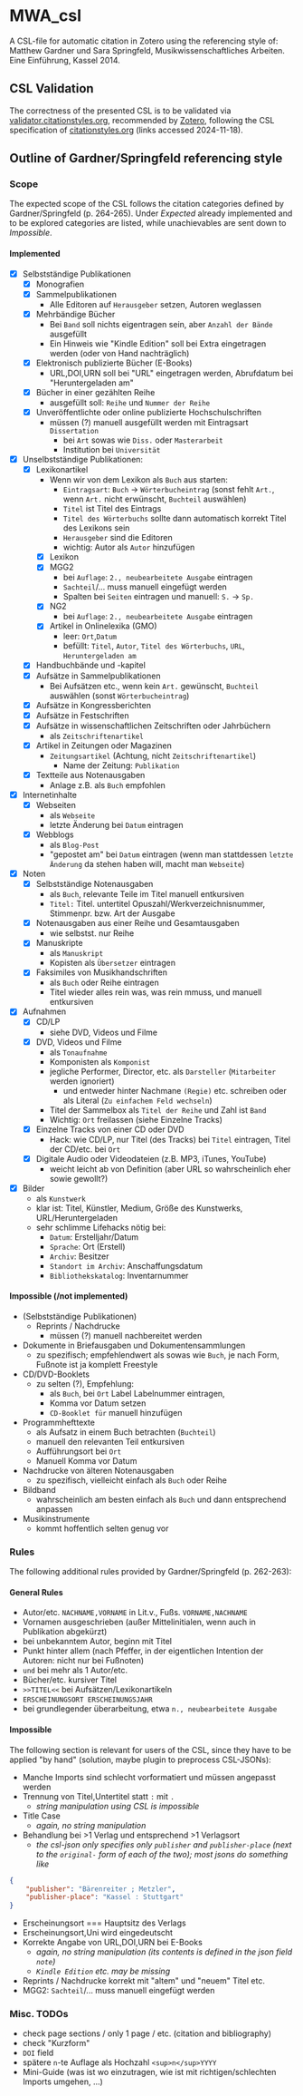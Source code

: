 # MWA_csl
A CSL-file for automatic citation in Zotero using the referencing style of: Matthew Gardner und Sara Springfeld, Musikwissenschaftliches Arbeiten. Eine Einführung, Kassel 2014.

## CSL Validation
The correctness of the presented CSL is to be validated via [validator.citationstyles.org](https://validator.citationstyles.org/), recommended by [Zotero](https://www.zotero.org/support/dev/citation_styles/style_editing_step-by-step), following the CSL specification of [citationstyles.org](https://citationstyles.org/) (links accessed 2024-11-18).

## Outline of Gardner/Springfeld referencing style

### Scope
The expected scope of the CSL follows the citation categories defined by Gardner/Springfeld (p. 264-265). Under _Expected_ already implemented and to be explored categories are listed, while unachievables are sent down to _Impossible_.

#### Implemented

- [x] Selbstständige Publikationen
  - [x] Monografien
  - [x] Sammelpublikationen
    - Alle Editoren auf `Herausgeber` setzen, Autoren weglassen
  - [x] Mehrbändige Bücher
    - Bei `Band` soll nichts eigentragen sein, aber `Anzahl der Bände` ausgefüllt
    - Ein Hinweis wie "Kindle Edition" soll bei Extra eingetragen werden (oder von Hand nachträglich)
  - [x] Elektronisch publizierte Bücher (E-Books)
    - URL,DOI,URN soll bei "URL" eingetragen werden, Abrufdatum bei "Heruntergeladen am"
  - [x] Bücher in einer gezählten Reihe
    - ausgefüllt soll: `Reihe` und `Nummer der Reihe`
  - [x] Unveröffentlichte oder online publizierte Hochschulschriften
    - müssen (?) manuell ausgefüllt werden mit Eintragsart `Dissertation`
      - bei `Art` sowas wie `Diss.` oder `Masterarbeit`
      - Institution bei `Universität`
- [x] Unselbstständige Publikationen:
  - [x] Lexikonartikel
    - Wenn wir von dem Lexikon als `Buch` aus starten:
      - `Eintragsart`: `Buch` -> `Wörterbucheintrag` (sonst fehlt `Art.`, wenn `Art.` nicht erwünscht, `Buchteil` auswählen)
      - `Titel` ist Titel des Eintrags
      - `Titel des Wörterbuchs` sollte dann automatisch korrekt Titel des Lexikons sein
      - `Herausgeber` sind die Editoren
      - wichtig: Autor als `Autor` hinzufügen
    - [x] Lexikon
    - [x] MGG2
      - bei `Auflage`: `2., neubearbeitete Ausgabe` eintragen
      - `Sachteil`/... muss manuell eingefügt werden
      - Spalten bei `Seiten` eintragen und manuell: `S.` -> `Sp.`
    - [x] NG2
      - bei `Auflage`: `2., neubearbeitete Ausgabe` eintragen
    - [x] Artikel in Onlinelexika (GMO)
      - leer: `Ort`,`Datum`
      - befüllt: `Titel`, `Autor`, `Titel des Wörterbuchs`, `URL`, `Heruntergeladen am`
  - [x] Handbuchbände und -kapitel
  - [x] Aufsätze in Sammelpublikationen
    - Bei Aufsätzen etc., wenn kein `Art.` gewünscht, `Buchteil` auswählen (sonst `Wörterbucheintrag`)
  - [x] Aufsätze in Kongressberichten
  - [x] Aufsätze in Festschriften
  - [x] Aufsätze in wissenschaftlichen Zeitschriften oder Jahrbüchern
    - als `Zeitschriftenartikel`
  - [x] Artikel in Zeitungen oder Magazinen
    - `Zeitungsartikel` (Achtung, nicht `Zeitschriftenartikel`)
      - Name der Zeitung: `Publikation`
  - [x] Textteile aus Notenausgaben
    - Anlage z.B. als `Buch` empfohlen
- [x] Internetinhalte
  - [x] Webseiten
    - als `Webseite`
    - letzte Änderung bei `Datum` eintragen
  - [x] Webblogs
    - als `Blog-Post`
    - "gepostet am" bei `Datum` eintragen (wenn man stattdessen `letzte Änderung` da stehen haben will, macht man `Webseite`)
- [x] Noten
  - [x] Selbstständige Notenausgaben
    - als `Buch`, relevante Teile im Titel manuell entkursiven
    - `Titel:` Titel. untertitel Opuszahl/Werkverzeichnisnummer, Stimmenpr. bzw. Art der Ausgabe
  - [x] Notenausgaben aus einer Reihe und Gesamtausgaben
    - wie selbstst. nur Reihe
  - [x] Manuskripte
    - als `Manuskript`
    - Kopisten als `Übersetzer` eintragen
  - [x] Faksimiles von Musikhandschriften
    - als `Buch` oder Reihe eintragen
    - Titel wieder alles rein was, was rein mmuss, und manuell entkursiven
- [x] Aufnahmen
  - [x] CD/LP
    - siehe DVD, Videos und Filme
  - [x] DVD, Videos und Filme
    - als `Tonaufnahme`
    - Komponisten als `Komponist`
    - jegliche Performer, Director, etc. als `Darsteller` (`Mitarbeiter` werden ignoriert)
      - und entweder hinter Nachmane `(Regie)` etc. schreiben oder als Literal (`Zu einfachem Feld wechseln`)
    - Titel der Sammelbox als `Titel der Reihe` und Zahl ist `Band`
    - Wichtig: `Ort` freilassen (siehe Einzelne Tracks)
  - [x] Einzelne Tracks von einer CD oder DVD
    - Hack: wie CD/LP, nur Titel (des Tracks) bei `Titel` eintragen, Titel der CD/etc. bei `Ort`
  - [x] Digitale Audio oder Videodateien (z.B. MP3, iTunes, YouTube)
    - weicht leicht ab von Definition (aber URL so wahrscheinlich eher sowie gewollt?)
- [x] Bilder
  - als `Kunstwerk`
  - klar ist: Titel, Künstler, Medium, Größe des Kunstwerks, URL/Heruntergeladen
  - sehr schlimme Lifehacks nötig bei:
    - `Datum`: Erstelljahr/Datum
    - `Sprache`: Ort (Erstell)
    - `Archiv`: Besitzer
    - `Standort im Archiv`: Anschaffungsdatum
    - `Bibliothekskatalog`: Inventarnummer

#### Impossible (/not implemented)

- (Selbstständige Publikationen)
  - Reprints / Nachdrucke
    - müssen (?) manuell nachbereitet werden
- Dokumente in Briefausgaben und Dokumentensammlungen
  - zu spezifisch; empfehlendwert als sowas wie `Buch`, je nach Form, Fußnote ist ja komplett Freestyle
- CD/DVD-Booklets
  - zu selten (?), Empfehlung:
    - als `Buch`, bei `Ort` Label Labelnummer eintragen,
    - Komma vor Datum setzen
    - `CD-Booklet für` manuell hinzufügen
- Programmhefttexte
  - als Aufsatz in einem Buch betrachten (`Buchteil`)
  - manuell den relevanten Teil entkursiven
  - Aufführungsort bei `Ort`
  - Manuell Komma vor Datum
- Nachdrucke von älteren Notenausgaben
  - zu spezifisch, vielleicht einfach als `Buch` oder Reihe
- Bildband
  - wahrscheinlich am besten einfach als `Buch` und dann entsprechend anpassen
- Musikinstrumente
  - kommt hoffentlich selten genug vor

### Rules
The following additional rules provided by Gardner/Springfeld (p. 262-263):

#### General Rules
- Autor/etc. `NACHNAME,VORNAME` in Lit.v., Fußs. `VORNAME,NACHNAME`
- Vornamen ausgeschrieben (außer Mittelinitialen, wenn auch in Publikation abgekürzt)
- bei unbekanntem Autor, beginn mit Titel
- Punkt hinter allem (nach Pfeffer, in der eigentlichen Intention der Autoren: nicht nur bei Fußnoten)
- `und` bei mehr als 1 Autor/etc.
- Bücher/etc. kursiver Titel
- `>>TITEL<<` bei Aufsätzen/Lexikonartikeln
- `ERSCHEINUNGSORT ERSCHEINUNGSJAHR`
- bei grundlegender überarbeitung, etwa `n., neubearbeitete Ausgabe`

#### Impossible
The following section is relevant for users of the CSL, since they have to be applied "by hand" (solution, maybe plugin to preprocess CSL-JSONs):

- Manche Imports sind schlecht vorformatiert und müssen angepasst werden
- Trennung von Titel,Untertitel statt `:` mit `.`
  - _string manipulation using CSL is impossible_
- Title Case
  - _again, no string manipulation_
- Behandlung bei >1 Verlag und entsprechend >1 Verlagsort
  - _the csl-json only specifies only `publisher` and `publisher-place` (next to the `original-` form of each of the two); most jsons do something like_
```json
{
    "publisher": "Bärenreiter ; Metzler",
    "publisher-place": "Kassel : Stuttgart"
}
```
- Erscheinungsort === Hauptsitz des Verlags
- Erscheinungsort,Uni wird eingedeutscht
- Korrekte Angabe von URL,DOI,URN bei E-Books
  - _again, no string manipulation (its contents is defined in the json field `note`)_
  - _`Kindle Edition` etc. may be missing_
- Reprints / Nachdrucke korrekt mit "altem" und "neuem" Titel etc.
- MGG2: `Sachteil`/... muss manuell eingefügt werden

### Misc. TODOs
- check page sections / only 1 page / etc. (citation and bibliography)
- check "Kurzform"
- `DOI` field
- spätere `n`-te Auflage als Hochzahl `<sup>n</sup>YYYY`
- Mini-Guide (was ist wo einzutragen, wie ist mit richtigen/schlechten Imports umgehen, ...)
